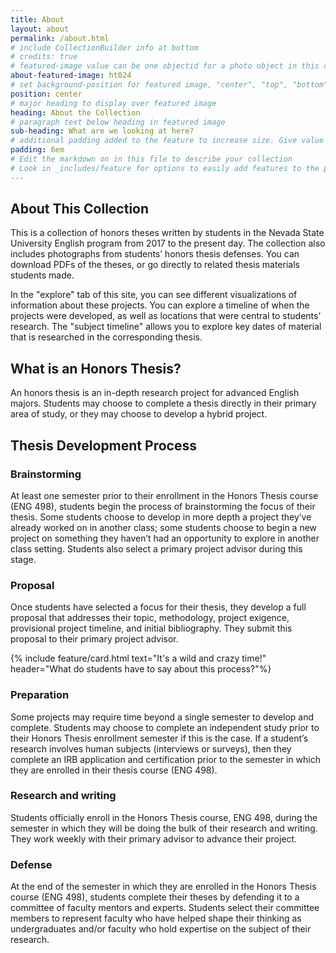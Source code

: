 ```yaml
---
title: About
layout: about
permalink: /about.html
# include CollectionBuilder info at bottom
# credits: true
# featured-image value can be one objectid for a photo object in this collection, a relative path to an image in this project, or a full url to any image. If left blank, no featured image will appear at top of About page.
about-featured-image: ht024
# set background-position for featured image, "center", "top", "bottom"
position: center
# major heading to display over featured image
heading: About the Collection
# paragraph text below heading in featured image
sub-heading: What are we looking at here?
# additional padding added to the feature to increase size. Give value in em or px, e.g. "5em".
padding: 6em
# Edit the markdown on in this file to describe your collection
# Look in _includes/feature for options to easily add features to the page
---
```


## About This Collection

This is a collection of honors theses written by students in the Nevada State University English program from 2017 to the present day. The collection also includes photographs from students’ honors thesis defenses. You can download PDFs of the theses, or go directly to related thesis materials students made.

In the "explore" tab of this site, you can see different visualizations of information about these projects. You can explore a timeline of when the projects were developed, as well as locations that were central to students’ research. The "subject timeline" allows you to explore key dates of material that is researched in the corresponding thesis.

## What is an Honors Thesis?

An honors thesis is an in-depth research project for advanced English majors. Students may choose to complete a thesis directly in their primary area of study, or they may choose to develop a hybrid project. 

## Thesis Development Process

### Brainstorming
At least one semester prior to their enrollment in the Honors Thesis course (ENG 498), students begin the process of brainstorming the focus of their thesis. Some students choose to develop in more depth a project they’ve already worked on in another class; some students choose to begin a new project on something they haven’t had an opportunity to explore in another class setting. Students also select a primary project advisor during this stage.


### Proposal
Once students have selected a focus for their thesis, they develop a full proposal that addresses their topic, methodology, project exigence, provisional project timeline, and initial bibliography. They submit this proposal to their primary project advisor.


{% include feature/card.html text="It's a wild and crazy time!" header="What do students have to say about this process?"%}


### Preparation
Some projects may require time beyond a single semester to develop and complete. Students may choose to complete an independent study prior to their Honors Thesis enrollment semester if this is the case. If a student’s research involves human subjects (interviews or surveys), then they complete an IRB application and certification prior to the semester in which they are enrolled in their thesis course (ENG 498). 


### Research and writing
Students officially enroll in the Honors Thesis course, ENG 498, during the semester in which they will be doing the bulk of their research and writing. They work weekly with their primary advisor to advance their project.


### Defense
At the end of the semester in which they are enrolled in the Honors Thesis course (ENG 498), students complete their theses by defending it to a committee of faculty mentors and experts. Students select their committee members to represent faculty who have helped shape their thinking as undergraduates and/or faculty who hold expertise on the subject of their research. 


